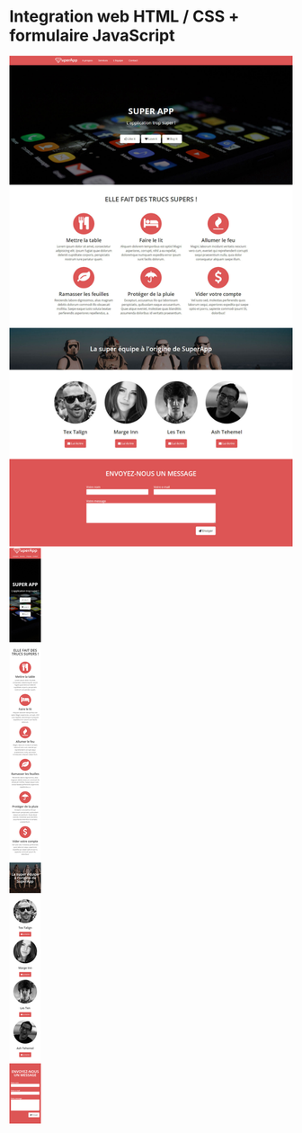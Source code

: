 # Integration web HTML / CSS + formulaire JavaScript


![Maquette version bureau](5.jpg)
![Maquette version mobile](1.jpg)
